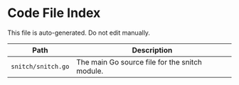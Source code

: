 <!-- ID: API-253 -->
# Code File Index

This file is auto-generated. Do not edit manually.

| Path | Description |
|------|-------------|
| `snitch/snitch.go` | The main Go source file for the snitch module. |

